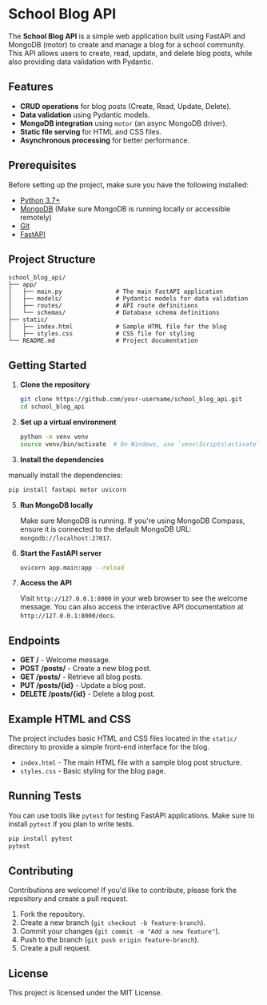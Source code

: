 
# School Blog API

The **School Blog API** is a simple web application built using FastAPI and MongoDB (motor) to create and manage a blog for a school community. This API allows users to create, read, update, and delete blog posts, while also providing data validation with Pydantic.

## Features

- **CRUD operations** for blog posts (Create, Read, Update, Delete).
- **Data validation** using Pydantic models.
- **MongoDB integration** using `motor` (an async MongoDB driver).
- **Static file serving** for HTML and CSS files.
- **Asynchronous processing** for better performance.

## Prerequisites

Before setting up the project, make sure you have the following installed:

- [Python 3.7+](https://www.python.org/downloads/)
- [MongoDB](https://www.mongodb.com/try/download/community) (Make sure MongoDB is running locally or accessible remotely)
- [Git](https://git-scm.com/)
- [FastAPI](https://fastapi.tiangolo.com/)

## Project Structure

```
school_blog_api/
├── app/
│   ├── main.py               # The main FastAPI application
│   ├── models/               # Pydantic models for data validation
│   ├── routes/               # API route definitions
│   └── schemas/              # Database schema definitions
├── static/
│   ├── index.html            # Sample HTML file for the blog
│   ├── styles.css            # CSS file for styling
└── README.md                 # Project documentation
```

## Getting Started

1. **Clone the repository**

   ```bash
   git clone https://github.com/your-username/school_blog_api.git
   cd school_blog_api
   ```

2. **Set up a virtual environment**

   ```bash
   python -m venv venv
   source venv/bin/activate  # On Windows, use `venv\Scripts\activate`
   ```

3. **Install the dependencies**
 
  manually install the dependencies:

   ```bash
   pip install fastapi motor uvicorn
   ```

5. **Run MongoDB locally**

   Make sure MongoDB is running. If you're using MongoDB Compass, ensure it is connected to the default MongoDB URL: `mongodb://localhost:27017`.

6. **Start the FastAPI server**

   ```bash
   uvicorn app.main:app --reload
   ```

7. **Access the API**

   Visit `http://127.0.0.1:8000` in your web browser to see the welcome message. You can also access the interactive API documentation at `http://127.0.0.1:8000/docs`.

## Endpoints

- **GET /** - Welcome message.
- **POST /posts/** - Create a new blog post.
- **GET /posts/** - Retrieve all blog posts.
- **PUT /posts/{id}** - Update a blog post.
- **DELETE /posts/{id}** - Delete a blog post.

## Example HTML and CSS

The project includes basic HTML and CSS files located in the `static/` directory to provide a simple front-end interface for the blog.

- `index.html` - The main HTML file with a sample blog post structure.
- `styles.css` - Basic styling for the blog page.

## Running Tests

You can use tools like `pytest` for testing FastAPI applications. Make sure to install `pytest` if you plan to write tests.

```bash
pip install pytest
pytest
```

## Contributing

Contributions are welcome! If you'd like to contribute, please fork the repository and create a pull request.

1. Fork the repository.
2. Create a new branch (`git checkout -b feature-branch`).
3. Commit your changes (`git commit -m "Add a new feature"`).
4. Push to the branch (`git push origin feature-branch`).
5. Create a pull request.

## License

This project is licensed under the MIT License.
